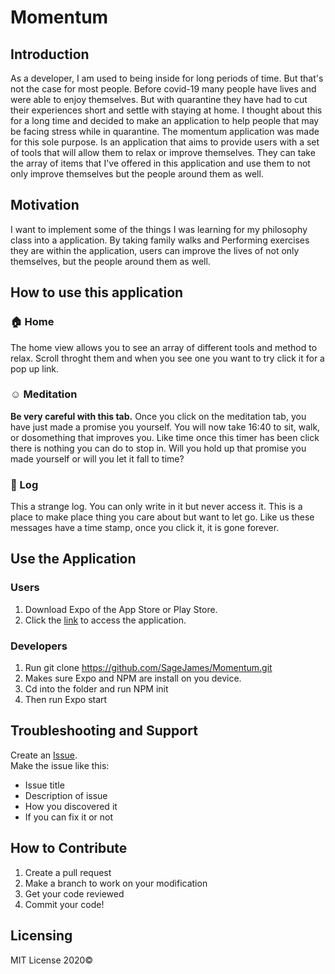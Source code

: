# Momentum

## Introduction

As a developer, I am used to being inside for long periods of time. But that's not the case for most people. Before covid-19 many people have lives and were able to enjoy themselves. But with quarantine they have had to cut their experiences short and settle with staying at home. I thought about this for a long time and decided to make an application to help people that may be facing stress while in quarantine. The momentum application was made for this sole purpose. Is an application that aims to provide users with a set of tools that will allow them to relax or improve themselves. They can take the array of items that I've offered in this application and use them to not only improve themselves but the people around them as well.


## Motivation

I want to implement some of the things I was learning for my philosophy class into a application. By taking family walks and Performing exercises they are within the application, users can improve the lives of not only themselves, but the people around them as well.


## How to use this application

### :house: Home
The home view allows you to see an array of different tools and method to relax. Scroll throght them and when you see one you want to try click it for a pop up link.

### :relaxed: Meditation
**Be very  careful with this tab.** Once you click on the meditation tab, you have just made a promise you yourself. You will now take 16:40 to sit, walk, or dosomething that improves you. Like time once this timer has been click there is nothing you can do to stop in. Will you hold up that promise you made yourself or will you let it fall to time?
### :book: Log
This a strange log. You can only write in it but never access it. This is a place to make place thing you care about but want to let go. Like us these messages have a time stamp, once you click it, it is gone forever.

## Use the Application

### Users
1. Download Expo of the App Store or Play Store.
2. Click the [link](https://expo.io/@sagejames/projects/Momentum) to access the application.

### Developers
1. Run git clone https://github.com/SageJames/Momentum.git
2. Makes sure Expo and NPM are install on you device. 
3. Cd into the folder and run NPM init
4. Then run Expo start

## Troubleshooting and Support
Create an [Issue](https://github.com/SageJames/Momentum/issues).   
Make the issue like this:
* Issue title
* Description of issue
* How you discovered it
* If you can fix it or not

## How to Contribute

1. Create a pull request
2. Make a branch to work on your modification
3. Get your code reviewed
4. Commit your code!

## Licensing

MIT License 2020©

